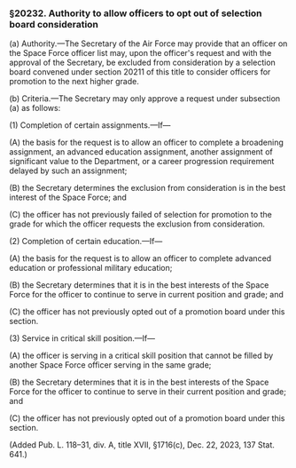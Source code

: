 ### §20232. Authority to allow officers to opt out of selection board consideration ###

(a) Authority.—The Secretary of the Air Force may provide that an officer on the Space Force officer list may, upon the officer's request and with the approval of the Secretary, be excluded from consideration by a selection board convened under section 20211 of this title to consider officers for promotion to the next higher grade.

(b) Criteria.—The Secretary may only approve a request under subsection (a) as follows:

(1) Completion of certain assignments.—If—

(A) the basis for the request is to allow an officer to complete a broadening assignment, an advanced education assignment, another assignment of significant value to the Department, or a career progression requirement delayed by such an assignment;

(B) the Secretary determines the exclusion from consideration is in the best interest of the Space Force; and

(C) the officer has not previously failed of selection for promotion to the grade for which the officer requests the exclusion from consideration.

(2) Completion of certain education.—If—

(A) the basis for the request is to allow an officer to complete advanced education or professional military education;

(B) the Secretary determines that it is in the best interests of the Space Force for the officer to continue to serve in current position and grade; and

(C) the officer has not previously opted out of a promotion board under this section.

(3) Service in critical skill position.—If—

(A) the officer is serving in a critical skill position that cannot be filled by another Space Force officer serving in the same grade;

(B) the Secretary determines that it is in the best interests of the Space Force for the officer to continue to serve in their current position and grade; and

(C) the officer has not previously opted out of a promotion board under this section.

(Added Pub. L. 118–31, div. A, title XVII, §1716(c), Dec. 22, 2023, 137 Stat. 641.)